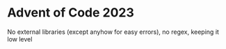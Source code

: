 # Advent of Code 2023

No external libraries (except anyhow for easy errors), no regex, keeping it low level
